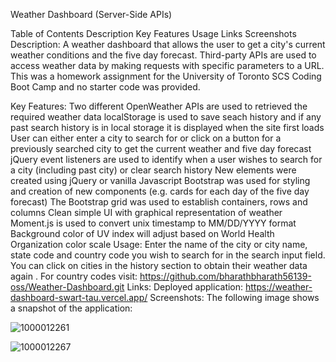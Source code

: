 Weather Dashboard (Server-Side APIs)

Table of Contents
Description
Key Features
Usage
Links
Screenshots
Description:
A weather dashboard that allows the user to get a city's current weather conditions and the five day forecast. Third-party APIs are used to access weather data by making requests with specific parameters to a URL. This was a homework assignment for the University of Toronto SCS Coding Boot Camp and no starter code was provided.

Key Features:
Two different OpenWeather APIs are used to retrieved the required weather data
localStorage is used to save seach history and if any past search history is in local storage it is displayed when the site first loads
User can either enter a city to search for or click on a button for a previously searched city to get the current weather and five day forecast
jQuery event listeners are used to identify when a user wishes to search for a city (including past city) or clear search history
New elements were created using jQuery or vanilla Javascript
Bootstrap was used for styling and creation of new components (e.g. cards for each day of the five day forecast)
The Bootstrap grid was used to establish containers, rows and columns
Clean simple UI with graphical representation of weather
Moment.js is used to convert unix timestamp to MM/DD/YYYY format
Background color of UV index will adjust based on World Health Organization color scale
Usage:
Enter the name of the city or city name, state code and country code you wish to search for in the search input field.  You can click on cities in the history section to obtain their weather data again . For country codes visit: https://github.com/bharathbharath56139-oss/Weather-Dashboard.git
Links:
Deployed application: https://weather-dashboard-swart-tau.vercel.app/
Screenshots: 
The following image shows a snapshot of the application:

![1000012261](https://github.com/user-attachments/assets/00db4c40-f285-46a3-b0b8-f86418ea80aa)

![1000012267](https://github.com/user-attachments/assets/2f388b07-d345-4387-bf34-a7212846fbdc)
